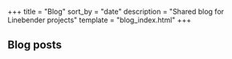 +++
title = "Blog"
sort_by = "date"
description = "Shared blog for Linebender projects"
template = "blog_index.html"
+++

## Blog posts
